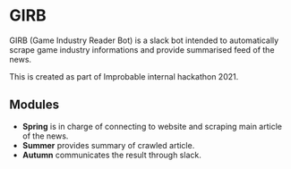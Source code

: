# GIRB

GIRB (Game Industry Reader Bot) is a slack bot intended to automatically scrape game industry informations and provide summarised feed of the news.

This is created as part of Improbable internal hackathon 2021.

## Modules

- **Spring** is in charge of connecting to website and scraping main article of the news.
- **Summer** provides summary of crawled article.
- **Autumn** communicates the result through slack.

